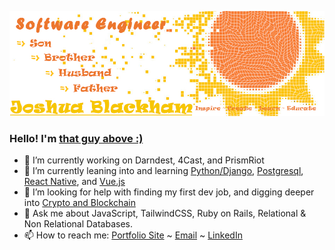 ![Screenshot](git_header.jpg)

### Hello! I'm [that guy above :)](https://blackhamjoshua.tech)

- 🔭 I’m currently working on Darndest, 4Cast, and PrismRiot
- 🌱 I’m currently leaning into and learning [Python/Django](https://code.visualstudio.com/docs/python/tutorial-django), [Postgresql](https://www.postgresql.org/), [React Native](https://reactnative.dev/docs/getting-started), and [Vue.js](https://vuejs.org/)
- 🤔 I’m looking for help with finding my first dev job, and digging deeper into [Crypto and Blockchain](https://reactnative.dev/docs/getting-started)
- 💬 Ask me about JavaScript, TailwindCSS, Ruby on Rails, Relational & Non Relational Databases.
- 📫 How to reach me: [Portfolio Site](https://blackhamjoshua.tech) ~ [Email](mailto:blackhamjoshua@comcast.net) ~ [LinkedIn](https://www.linkedin.com/in/blackham~joshua/)
